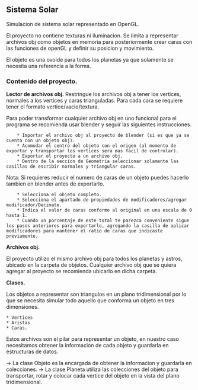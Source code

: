 ## Sistema Solar
Simulacion de sistema solar representado en OpenGL. 

El proyecto no contiene texturas ni iluminacion. 
Se limita a representar archivos obj como objetos en memoria para posteriormente crear caras con las funciones de openGL y definir su posicion y movimiento.

El objeto es una ovoide para todos los planetas ya que solamente se necesita una referencia a la forma. 

### Contenido del proyecto.

**Lector de archivos obj.**
Restringue los archivos obj a tener los vertices, normales a los vertices y caras trianguladas.
Para cada cara se requiere tener el formato vertice/vacio/textura.

Para poder transformar cualquier archivo obj en uno funcional para el programa se recomienda usar blender y seguir las siguientes instrucciones. 
	
        * Importar el archivo obj al proyecto de blender (si es que ya se cuenta con un objeto obj).
        * Acomodar el centro del objeto con el origen (al momento de exportar y transportar los vertices sera mas facil de controlar).
        * Exportar el proyecto a un archivo obj. 
        * Dentro de la seccion de Geometria seleccionar solamente las casillas de escribir normales y triangular caras.
   
Nota: Si requieres reducir el numero de caras de un objeto puedes hacerlo tambien en blender antes de exportarlo.

        * Selecciona el objeto completo.
        * Selecciona el apartado de propiedades de modificadores/agregar modificador/Decimate.
        * Indica el valor de caras conforme al original en una escala de 0 hasta 1.
        * Cuando un porcentaje de este total te parezca conveniente sigue los pasos anteriores para exportarlo, agregando la casilla de aplicar modificadores para mantener el ratio de caras que indicaste previamente.
				
**Archivos obj.**

El proyecto utilizo el mismo archivo obj para todos los planetas y astros, ubicado en la carpeta de objetos.
Cualquier archivo obj que se quiera agregar al proyecto se recomienda ubicarlo en dicha carpeta.
	
**Clases.**

Los objetos a representar son triangulos en un plano tridimensional por lo que se necesita simular todo aquello que conforma un objeto en tres dimensiones.

	* Vertices
	* Aristas
	* Caras.
	
Estos archivos son el pilar para representar un objeto, en nuestro caso necesitamos obtener la informacion de cada objeto y guardarla en estructuras de datos.

-> La clase Objeto es la encargada de obtener la informacion y guardarla en colecciones.
-> La clase Planeta utiliza las colecciones del objeto para transportar, rotar y colocar cada vertice del objeto en la vista del plano tridimensional.
	

